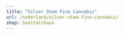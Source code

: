 ```yaml
---
title: "Silver Stem Fine Cannabis"
url: /nederland/silver-stem-fine-cannabis/
shop: Sanitätshaus
---
```

